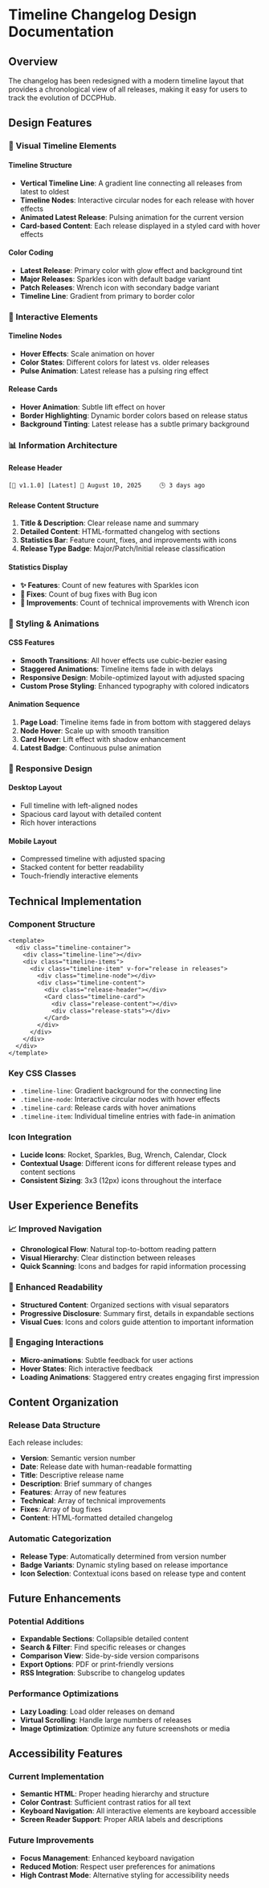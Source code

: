 # Timeline Changelog Design Documentation

## Overview

The changelog has been redesigned with a modern timeline layout that provides a chronological view of all releases, making it easy for users to track the evolution of DCCPHub.

## Design Features

### 🎨 Visual Timeline Elements

#### Timeline Structure
- **Vertical Timeline Line**: A gradient line connecting all releases from latest to oldest
- **Timeline Nodes**: Interactive circular nodes for each release with hover effects
- **Animated Latest Release**: Pulsing animation for the current version
- **Card-based Content**: Each release displayed in a styled card with hover effects

#### Color Coding
- **Latest Release**: Primary color with glow effect and background tint
- **Major Releases**: Sparkles icon with default badge variant
- **Patch Releases**: Wrench icon with secondary badge variant
- **Timeline Line**: Gradient from primary to border color

### 🎯 Interactive Elements

#### Timeline Nodes
- **Hover Effects**: Scale animation on hover
- **Color States**: Different colors for latest vs. older releases
- **Pulse Animation**: Latest release has a pulsing ring effect

#### Release Cards
- **Hover Animation**: Subtle lift effect on hover
- **Border Highlighting**: Dynamic border colors based on release status
- **Background Tinting**: Latest release has a subtle primary background

### 📊 Information Architecture

#### Release Header
```
[🚀 v1.1.0] [Latest] 📅 August 10, 2025     🕒 3 days ago
```

#### Release Content Structure
1. **Title & Description**: Clear release name and summary
2. **Detailed Content**: HTML-formatted changelog with sections
3. **Statistics Bar**: Feature count, fixes, and improvements with icons
4. **Release Type Badge**: Major/Patch/Initial release classification

#### Statistics Display
- **✨ Features**: Count of new features with Sparkles icon
- **🐛 Fixes**: Count of bug fixes with Bug icon  
- **🔧 Improvements**: Count of technical improvements with Wrench icon

### 🎨 Styling & Animations

#### CSS Features
- **Smooth Transitions**: All hover effects use cubic-bezier easing
- **Staggered Animations**: Timeline items fade in with delays
- **Responsive Design**: Mobile-optimized layout with adjusted spacing
- **Custom Prose Styling**: Enhanced typography with colored indicators

#### Animation Sequence
1. **Page Load**: Timeline items fade in from bottom with staggered delays
2. **Node Hover**: Scale up with smooth transition
3. **Card Hover**: Lift effect with shadow enhancement
4. **Latest Badge**: Continuous pulse animation

### 📱 Responsive Design

#### Desktop Layout
- Full timeline with left-aligned nodes
- Spacious card layout with detailed content
- Rich hover interactions

#### Mobile Layout
- Compressed timeline with adjusted spacing
- Stacked content for better readability
- Touch-friendly interactive elements

## Technical Implementation

### Component Structure
```vue
<template>
  <div class="timeline-container">
    <div class="timeline-line"></div>
    <div class="timeline-items">
      <div class="timeline-item" v-for="release in releases">
        <div class="timeline-node"></div>
        <div class="timeline-content">
          <div class="release-header"></div>
          <Card class="timeline-card">
            <div class="release-content"></div>
            <div class="release-stats"></div>
          </Card>
        </div>
      </div>
    </div>
  </div>
</template>
```

### Key CSS Classes
- `.timeline-line`: Gradient background for the connecting line
- `.timeline-node`: Interactive circular nodes with hover effects
- `.timeline-card`: Release cards with hover animations
- `.timeline-item`: Individual timeline entries with fade-in animation

### Icon Integration
- **Lucide Icons**: Rocket, Sparkles, Bug, Wrench, Calendar, Clock
- **Contextual Usage**: Different icons for different release types and content sections
- **Consistent Sizing**: 3x3 (12px) icons throughout the interface

## User Experience Benefits

### 📈 Improved Navigation
- **Chronological Flow**: Natural top-to-bottom reading pattern
- **Visual Hierarchy**: Clear distinction between releases
- **Quick Scanning**: Icons and badges for rapid information processing

### 🎯 Enhanced Readability
- **Structured Content**: Organized sections with visual separators
- **Progressive Disclosure**: Summary first, details in expandable sections
- **Visual Cues**: Icons and colors guide attention to important information

### 💫 Engaging Interactions
- **Micro-animations**: Subtle feedback for user actions
- **Hover States**: Rich interactive feedback
- **Loading Animations**: Staggered entry creates engaging first impression

## Content Organization

### Release Data Structure
Each release includes:
- **Version**: Semantic version number
- **Date**: Release date with human-readable formatting
- **Title**: Descriptive release name
- **Description**: Brief summary of changes
- **Features**: Array of new features
- **Technical**: Array of technical improvements
- **Fixes**: Array of bug fixes
- **Content**: HTML-formatted detailed changelog

### Automatic Categorization
- **Release Type**: Automatically determined from version number
- **Badge Variants**: Dynamic styling based on release importance
- **Icon Selection**: Contextual icons based on release type and content

## Future Enhancements

### Potential Additions
- **Expandable Sections**: Collapsible detailed content
- **Search & Filter**: Find specific releases or changes
- **Comparison View**: Side-by-side version comparisons
- **Export Options**: PDF or print-friendly versions
- **RSS Integration**: Subscribe to changelog updates

### Performance Optimizations
- **Lazy Loading**: Load older releases on demand
- **Virtual Scrolling**: Handle large numbers of releases
- **Image Optimization**: Optimize any future screenshots or media

## Accessibility Features

### Current Implementation
- **Semantic HTML**: Proper heading hierarchy and structure
- **Color Contrast**: Sufficient contrast ratios for all text
- **Keyboard Navigation**: All interactive elements are keyboard accessible
- **Screen Reader Support**: Proper ARIA labels and descriptions

### Future Improvements
- **Focus Management**: Enhanced keyboard navigation
- **Reduced Motion**: Respect user preferences for animations
- **High Contrast Mode**: Alternative styling for accessibility needs

